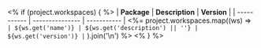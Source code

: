 <% if (project.workspaces) { %>
| **Package** | **Description** | **Version** |
| ----------- | --------------- | ----------- |
<%= project.workspaces.map((ws) =>
`| ${ws.get('name')} | ${ws.get('description') || ''} | ${ws.get('version')} |`
).join('\\n') %>
<% } %>

